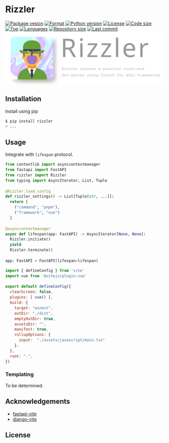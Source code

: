 # Rizzler

[![Package vesion](https://img.shields.io/pypi/v/rizzler)](https://pypi.org/project/rizzler)
[![Format](https://img.shields.io/pypi/format/rizzler)](https://pypi.org/project/rizzler)
[![Python version](https://img.shields.io/pypi/pyversions/rizzler)](https://pypi.org/project/rizzler)
[![License](https://img.shields.io/pypi/l/rizzler)](https://pypi.org/project/rizzler)
[![Code size](https://img.shields.io/github/languages/code-size/aekasitt/rizzler)](.)
[![Top](https://img.shields.io/github/languages/top/aekasitt/rizzler)](.)
[![Languages](https://img.shields.io/github/languages/count/aekasitt/rizzler)](.)
[![Repository size](https://img.shields.io/github/repo-size/aekasitt/rizzler)](.)
[![Last commit](https://img.shields.io/github/last-commit/aekasitt/rizzler/master)](.)
[![Rizzler Banner](./static/rizzler-banner.svg)](./static/rizzler-banner.svg)

## Installation

Install using pip

```sh
$ pip install rizzler
> ...
```

## Usage

Integrate with `lifespan` protocol.

```python
from contextlib import asynccontextmanager
from fastapi import FastAPI
from rizzler import Rizzler
from typing import AsyncIterator, List, Tuple

@Rizzler.load_config
def rizzler_settings() -> List[Tuple[str, ...]]:
  return [
    ("command", "pnpm"),
    ("framework", "vue")
  ]

@asynccontextmanager
async def lifespan(app: FastAPI) -> AsyncIterator[None, None]:
  Rizzler.initiate()
  yield
  Rizzler.terminate()

app: FastAPI = FastAPI(lifespan=lifespan)
```

```javascript
import { defineConfig } from 'vite'
import vue from '@vitejs/plugin-vue'

export default defineConfig({
  clearScreen: false,
  plugins: [ vue() ],
  build: {
    target: "esnext",
    outDir: "./dist",
    emptyOutDir: true,
    assetsDir: "",
    manifest: true,
    rollupOptions: {
      input:  "./assets/javascript/main.tsx"
    },
  },
  root: ".",
})
```

### Templating

To be determined.

## Acknowledgements

* [fastapi-vite](https://github.com/cofin/fastapi-vite)
* [django-vite](https://github.com/MrBin99/django-vite)

## License

